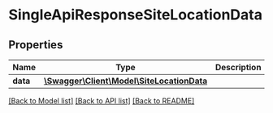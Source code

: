 # SingleApiResponseSiteLocationData

## Properties
Name | Type | Description | Notes
------------ | ------------- | ------------- | -------------
**data** | [**\Swagger\Client\Model\SiteLocationData**](SiteLocationData.md) |  | [optional] 

[[Back to Model list]](../../README.md#documentation-for-models) [[Back to API list]](../../README.md#documentation-for-api-endpoints) [[Back to README]](../../README.md)

